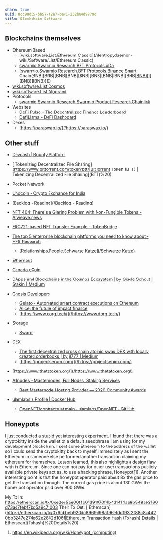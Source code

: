 ```yaml
---
share: true
uuid: 8cc90d55-bb57-42e7-bac1-232b84d9779d
title: Blockchain Software
---
```

## Blockchains themselves

* Ethereum Based
  * [wiki.software.List.Ethereum Classic](/dentropydaemon-wiki/Software/List/Ethereum Classic)
  * [swarmio.Swarmio Research.BFT Protocols.xDai](/xDai)
  * [swarmio.Swarmio Research.BFT Protocols.Binance Smart Chain(BNB|[BNB|[BNB|[BNB|[BNB|[BNB|[BNB|[BNB|[BNB|[BNB)](/BNB)]]](BNB)](BNB)]]))
* [wiki.software.List.Cosmos](/dentropydaemon-wiki/Software/List/Cosmos)
* [wiki.software.List.Algorand](/dentropydaemon-wiki/Software/List/Algorand)
* Protocols
  * [swarmio.Swarmio Research.Swarmio Product Research.Chainlink](/Chainlink)
* Websites
  * [DeFi Pulse - The Decentralized Finance Leaderboard](https://defipulse.com/)
  * [DefiLlama - DeFi Dashboard](https://defillama.com/home)
* Dexes
  * [https://paraswap.io/](/https://paraswap.io/)
## Other stuff

* [Devcash | Bounty Platform](https://xdai.devcash.dev/bountyplatform)
* [ Tokenizing Decentralized File Sharing](https://www.bittorrent.com/token/btt/|BitTorrent Token (BTT) | Tokenizing Decentralized File Sharing](BTT)%20)
* [Pocket Network](https://www.pokt.network/)
* [Unocoin - Crypto Exchange for India](https://www.unocoin.com/in)



* [Backlog - Reading](/Backlog - Reading)
* [NFT 404: There's a Glaring Problem with Non-Fungible Tokens - Arweave.news](https://arweave.news/nft-404/)
* [ERC721-based NFT Transfer Example - TokenBridge](https://docs.tokenbridge.net/eth-xdai-amb-bridge/nft-omnibridge-extension/nft-transfer-example)
* [The top 5 enterprise blockchain platforms you need to know about - HFS Research](https://www.hfsresearch.com/blockchain/top-5-blockchain-platforms_031618/)
  * [Relationships.People.Schwarze Katze](/Schwarze Katze)
* [Ethernaut](https://ethernaut.openzeppelin.com/)
* [Canada eCoin](https://canadaecoin.site/)
* [DApps and Blockchains in the Cosmos Ecosystem | by Gisele Schout | Stakin | Medium](https://medium.com/stakin/dapps-and-blockchains-built-on-the-cosmos-ecosystem-31731494570b)
* [Gnosis Developers](https://gnosis.io/developers/)
  * [Gelato - Automated smart contract executions on Ethereum](https://www.gelato.network/)
  * [Alice: the future of impact finance](https://alice.si/)
  * [https://www.dorg.tech/](/https://www.dorg.tech/)
* Storage
  * [Swarm](https://www.ethswarm.org/)
* DEX
  * [The first decentralized cross chain atomic swap DEX with locally created orderbooks | by jl777 | Medium](https://medium.com/@jameslee777/the-first-decentralized-cross-chain-atomic-swap-dex-with-locally-created-orderbooks-a71a4e976e3f)
  * [https://projectserum.com/](/https://projectserum.com/)
* [https://www.thetatoken.org/](/https://www.thetatoken.org/)
* [Allnodes - Masternodes, Full Nodes, Staking Services](https://www.allnodes.com/)
  * [Best Masternode Hosting Provider — 2020 Community Awards](https://masternode.buzz/best-masternode-hosting-provider-2020-community-awards/)
* [ulamlabs's Profile | Docker Hub](https://hub.docker.com/u/ulamlabs)
  * [OpenNFT/contracts at main · ulamlabs/OpenNFT · GitHub](https://github.com/ulamlabs/OpenNFT/tree/main/contracts)

## Honeypots

I just conducted a stupid yet interesting experiment. I found that there was a cryptokitty inside the wallet of a default seedphrase I am using for my development blockchain. I sent some Ethereum to the address of the wallet so I could send the cryptokitty back to myself. Immediately as I sent the Ethereum in someone else performed another transaction claiming my ethereum for themselves. Lesson learned, this also highlights a design flaw with in Ethereum. Since one can not pay for other user transactions publicly available private keys act as, to use a hacking phrase, Honeypot[1]. Another interesting point is that the honeypot operator paid about 8x the gas price to get the transaction through. The current gas price is about 130 GWei the honey pot operator paid over 900 GWei.

My Tx In: https://etherscan.io/tx/0xe2ec5ae00f4c01391070f4b4d1414ab8b548ab3160d73ad7febf7bd5a9c71003
Their Tx Out: [ Etherscan](https://etherscan.io/tx/0x9cbbeb920dc8969d98a196efddf93f2f88c8a4420bb3247e274e62e2842d106f|Ethereum Transaction Hash (Txhash) Details | Etherscan](Txhash)%20Details%20)
1. https://en.wikipedia.org/wiki/Honeypot_(computing)